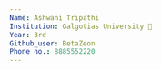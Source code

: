 ```yaml
---
Name: Ashwani Tripathi 
Institution: Galgotias University 🚩 
Year: 3rd
Github_user: BetaZeon
Phone no.: 8885552220
---
```

